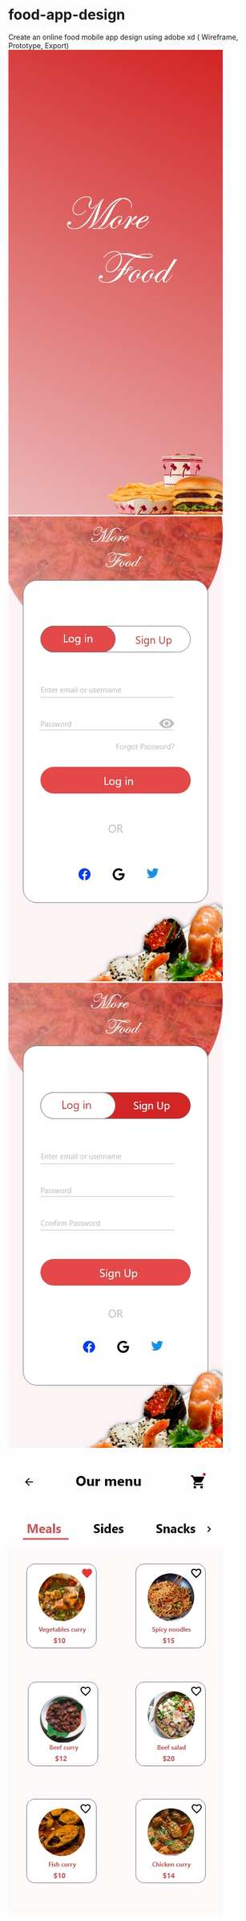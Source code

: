 # food-app-design
Create an online food mobile app design using adobe xd ( Wireframe, Prototype, Export)
<img src="/1Splash Screen.jpg"/>
<img src="/2log in Page.jpg"/>
<img src="/3Sign Up Page.jpg"/>
<img src="/4Manu Page.jpg"/>
